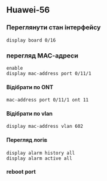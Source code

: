 ## Huawei-56

### Переглянути стан інтерфейсу
    display board 0/16 


### перегляд МАС-адреси
    enable
    display mac-address port 0/11/1
#### Відібрати по ONT
    mac-address port 0/11/1 ont 11
#### Відібрати по vlan
    display mac-address vlan 602 
#### Перегляд логів
    display alarm history all
    display alarm active all

#### reboot port
